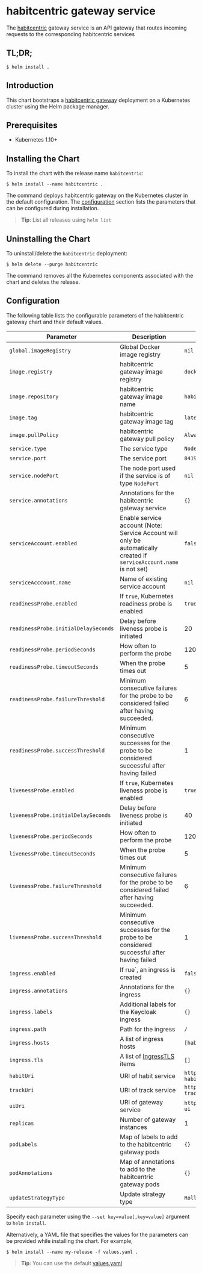 # habitcentric gateway service

The [habitcentric](https://confluence.codecentric.de/display/HAB/habitcentric) gateway service 
is an API gateway that routes incoming requests to the corresponding habitcentric services

## TL;DR;

```console
$ helm install .
```

## Introduction

This chart bootstraps a [habitcentric gateway](https://gitlab.com/habitcentric/hc-gateway) deployment
on a Kubernetes cluster using the Helm package manager.

## Prerequisites

- Kubernetes 1.10+

## Installing the Chart

To install the chart with the release name `habitcentric`:

```console
$ helm install --name habitcentric .
```

The command deploys habitcentric gateway on the Kubernetes cluster in the default configuration.
The [configuration](#configuration) section lists the parameters that can be configured during 
installation.

> **Tip**: List all releases using `helm list`

## Uninstalling the Chart

To uninstall/delete the `habitcentric` deployment:

```console
$ helm delete --purge habitcentric
```

The command removes all the Kubernetes components associated with the chart and deletes the release.

## Configuration

The following table lists the configurable parameters of the habitcentric gateway chart and their 
default values.

| Parameter                                     | Description                                                                                                                               | Default                                                     |
| --------------------------------------------- | ----------------------------------------------------------------------------------------------------------------------------------------- | ----------------------------------------------------------- |
| `global.imageRegistry`                        | Global Docker image registry                                                                                                              | `nil`                                                       |
| `image.registry`                              | habitcentric gateway image registry                                                                                                       | `docker.io`                                                 |
| `image.repository`                            | habitcentric gateway image name                                                                                                           | `habitcentric/gateway`                                      |
| `image.tag`                                   | habitcentric gateway image tag                                                                                                            | `latest`                                                    |
| `image.pullPolicy`                            | habitcentric gateway pull policy                                                                                                          | `Always`                                                    |
| `service.type`                                | The service type                                                                                                                          | `NodePort`                                                  |
| `service.port`                                | The service port                                                                                                                          | `8419`                                                      |
| `service.nodePort`                            | The node port used if the service is of type `NodePort`                                                                                   | `nil`                                                       |
| `service.annotations`                         | Annotations for the habitcentric gateway service                                                                                          | `{}`                                                        |
| `serviceAccount.enabled`                      | Enable service account (Note: Service Account will only be automatically created if `serviceAccount.name` is not set)                     | `false`                                                     |
| `serviceAcccount.name`                        | Name of existing service account                                                                                                          | `nil`                                                       |
| `readinessProbe.enabled`                      | If `true`, Kubernetes readiness probe is enabled                                                                                          | `true`                                                      |
| `readinessProbe.initialDelaySeconds`          | Delay before liveness probe is initiated                                                                                                  | 20                                                          |
| `readinessProbe.periodSeconds`                | How often to perform the probe                                                                                                            | 120                                                         |
| `readinessProbe.timeoutSeconds`               | When the probe times out                                                                                                                  | 5                                                           |
| `readinessProbe.failureThreshold`             | Minimum consecutive failures for the probe to be considered failed after having succeeded.                                                | 6                                                           |
| `readinessProbe.successThreshold`             | Minimum consecutive successes for the probe to be considered successful after having failed                                               | 1                                                           |
| `livenessProbe.enabled`                       | If `true`, Kubernetes liveness probe is enabled                                                                                           | `true`                                                      |
| `livenessProbe.initialDelaySeconds`           | Delay before liveness probe is initiated                                                                                                  | 40                                                          |
| `livenessProbe.periodSeconds`                 | How often to perform the probe                                                                                                            | 120                                                         |
| `livenessProbe.timeoutSeconds`                | When the probe times out                                                                                                                  | 5                                                           |
| `livenessProbe.failureThreshold`              | Minimum consecutive failures for the probe to be considered failed after having succeeded.                                                | 6                                                           |
| `livenessProbe.successThreshold`              | Minimum consecutive successes for the probe to be considered successful after having failed                                               | 1                                                           |
| `ingress.enabled`                             | If rue`, an ingress is created                                                                                                          | `false`                                                     |
| `ingress.annotations`                         | Annotations for the ingress                                                                                                               | `{}`                                                        |
| `ingress.labels`                              | Additional labels for the Keycloak ingress                                                                                                | `{}`                                                        |
| `ingress.path`                                | Path for the ingress                                                                                                                      | `/`                                                         |
| `ingress.hosts`                               | A list of ingress hosts                                                                                                                   | `[habitcentric.demo]`                                       |
| `ingress.tls`                                 | A list of [IngressTLS](https://v1-9.docs.kubernetes.io/docs/reference/generated/kubernetes-api/v1.9/#ingresstls-v1beta1-extensions) items | `[]`                                                        |
| `habitUri`                                    | URI of habit service                                                                                                                      | `http://habitcentric-habit:8080`                            |
| `trackUri`                                    | URI of track service                                                                                                                      | `http://habitcentric-track:8080`                            |
| `uiUri`                                       | URI of gateway service                                                                                                                    | `http://habitcentric-ui`                                    |
| `replicas`                                    | Number of gateway instances                                                                                                               | 1                                                           |
| `podLabels`                                   | Map of labels to add to the habitcentric gateway pods                                                                                     | `{}`                                                        |
| `podAnnotations`                              | Map of annotations to add to the habitcentric gateway pods                                                                                | `{}`                                                        |
| `updateStrategyType`                          | Update strategy type                                                                                                                      | `RollingUpdate`                                             |

Specify each parameter using the `--set key=value[,key=value]` argument to `helm install`.

Alternatively, a YAML file that specifies the values for the parameters can be provided while 
installing the chart. For example,

```console
$ helm install --name my-release -f values.yaml .
```

> **Tip**: You can use the default [values.yaml](values.yaml)

